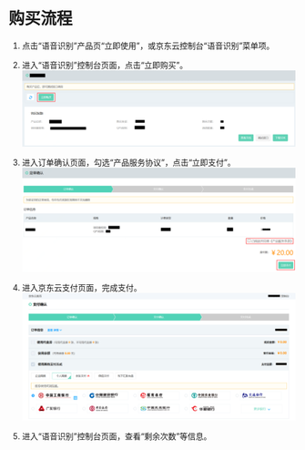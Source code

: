 # 购买流程



1.	点击“语音识别”产品页“立即使用”，或京东云控制台“语音识别”菜单项。


2.	进入“语音识别”控制台页面，点击“立即购买”。
 ![1.png](../../../../image/AI-and-Machine-Learning/share-picture/1.png)

3.	进入订单确认页面，勾选“产品服务协议”，点击“立即支付”。
  ![2.png](../../../../image/AI-and-Machine-Learning/share-picture/2.png)

4.	进入京东云支付页面，完成支付。
  ![3.png](../../../../image/AI-and-Machine-Learning/share-picture/3.png)

5.	进入“语音识别”控制台页面，查看“剩余次数”等信息。

